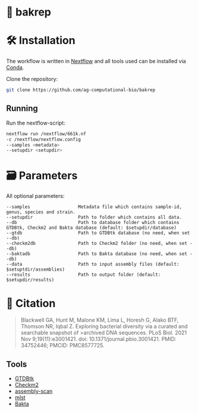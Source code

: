 :microbe: bakrep
=======

# :hammer_and_wrench:  Installation  

The workflow is written in [Nextflow](https://www.nextflow.io/docs/latest/index.html) and all tools used can be installed via [Conda](https://conda.io/projects/conda/en/latest/user-guide/install/index.html).

Clone the repository:

```bash
git clone https://github.com/ag-computational-bio/bakrep
```
## Running

Run the nextflow-script:

```bash
nextflow run /nextflow/661k.nf 
-c /nextflow/nextflow.config
--samples <metadata> 
--setupdir <setupdir>
```

# 🗃️ Parameters 

All optional parameters:

```
--samples                  Metadata file which contains sample-id, genus, species and strain. 
--setupdir                 Path to folder which contains all data.
--db                       Path to database folder which contains GTDBtk, Checkm2 and Bakta database (default: $setupdir/database)
--gtdb                     Path to GTDBtk database (no need, when set --db)
--checkm2db                Path to Checkm2 folder (no need, when set --db)
--baktadb                  Path to Bakta database (no need, when set --db)
--data                     Path to input assembly files (default: $setuptdir/assemblies)
--results                  Path to output folder (default: $setupdir/results)
```

# :page_facing_up: Citation

>Blackwell GA, Hunt M, Malone KM, Lima L, Horesh G, Alako BTF, Thomson NR, Iqbal Z. Exploring bacterial diversity via a curated and searchable snapshot of >archived DNA sequences. PLoS Biol. 2021 Nov 9;19(11):e3001421. doi: 10.1371/journal.pbio.3001421. PMID: 34752446; PMCID: PMC8577725.

## Tools

- [GTDBtk](https://github.com/Ecogenomics/GTDBTk)
- [Checkm2](https://github.com/chklovski/CheckM2)
- [assembly-scan](https://github.com/rpetit3/assembly-scan)
- [mlst](https://github.com/tseemann/mlst)
- [Bakta](https://github.com/oschwengers/bakta#usage)



